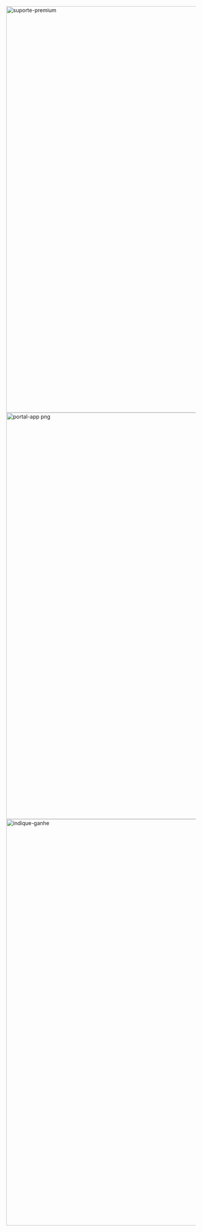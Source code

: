 <img width="1080" height="1080" alt="suporte-premium" src="https://github.com/user-attachments/assets/c92af9df-b4b6-4e5c-966e-dd14da9bc242" />
<img width="1080" height="1080" alt="portal-app png" src="https://github.com/user-attachments/assets/0ac8bb0b-e06d-4c40-acb6-de44608f050d" />
<img width="1080" height="1080" alt="indique-ganhe" src="https://github.com/user-attachments/assets/7998f32a-4ba9-427c-98da-5a60fde766c4" />
